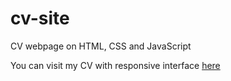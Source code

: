 # cv-site
CV webpage on HTML, CSS and JavaScript

You can visit my CV with responsive interface [here](https://kypocha.github.io/cv-site/)
